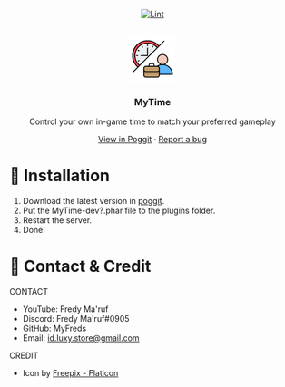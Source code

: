 <!-- PROJECT BADGES -->
<div align="center">

[![Lint](https://poggit.pmmp.io/ci.shield/MyFreds/MyTime/MyTime)](https://poggit.pmmp.io/ci/MyFreds/MyTime/MyTime)

</div>


<!-- PROJECT LOGO -->
<br />
<div align="center">
  <img src="https://github.com/MyFreds/MyTime/blob/main/icon.png" alt="Logo" width="80" height="80">
  <h3>MyTime</h3>
  <p align="center">
    Control your own in-game time to match your preferred gameplay


[View in Poggit](https://poggit.pmmp.io/ci/MyFreds/MyTime/MyTime) · [Report a bug](https://github.com/MyFreds/Mytime/issues)

  </p>
</div>


<!-- ABOUT THE PROJECT -->

# 🔁 Installation

1. Download the latest version in [poggit](https://poggit.pmmp.io/ci/MyFreds/MyTime).
2. Put the MyTime-dev?.phar file to the plugins folder.
3. Restart the server.
4. Done!

# 🪪 Contact & Credit
CONTACT
- YouTube: Fredy Ma'ruf
- Discord: Fredy Ma'ruf#0905
- GitHub: MyFreds
- Email: id.luxy.store@gmail.com

CREDIT
- Icon by [Freepix - Flaticon](https://www.flaticon.com/search/3?word=time)
